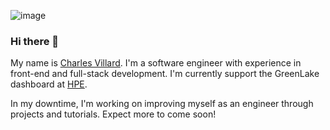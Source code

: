 ![image](https://github.com/cdvillard/cdvillard/assets/6250214/e2fa28d4-b2a0-4b9a-acda-e854e6adb839)

### Hi there 👋

My name is [Charles Villard](https://www.charlesvillard.co). I'm a software engineer with experience in front-end and full-stack development. I'm currently support the GreenLake dashboard at [HPE](https://www.hpe.com).

In my downtime, I'm working on improving myself as an engineer through projects and tutorials. Expect more to come soon!

<!--
Content templates:

- 🔭 I’m currently working on ...
- 🌱 I’m currently learning ...
- 👯 I’m looking to collaborate on ...
- 🤔 I’m looking for help with ...
- 💬 Ask me about ...
- 📫 How to reach me: ...
- 😄 Pronouns: ...
- ⚡ Fun fact: ...
-->
